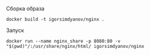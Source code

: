 Сборка образа
```
docker build -t igorsimdyanov/nginx .
```
Запуск
```
docker run --name nginx_share -p 8080:80 -v "$(pwd)"/:/usr/share/nginx/html/ igorsimdyanov/nginx
```
